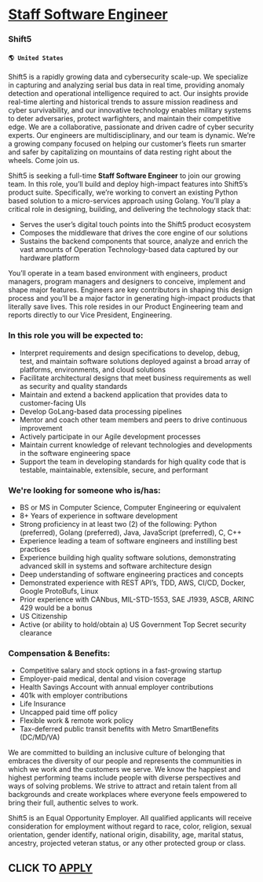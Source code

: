 # [Staff Software Engineer](https://www.remotewlb.com/apply/staff-software-engineer-62426)  
### Shift5  
#### `🌎 United States`  

Shift5 is a rapidly growing data and cybersecurity scale-up. We specialize in capturing and analyzing serial bus data in real time, providing anomaly detection and operational intelligence required to act. Our insights provide real-time alerting and historical trends to assure mission readiness and cyber survivability, and our innovative technology enables military systems to deter adversaries, protect warfighters, and maintain their competitive edge. We are a collaborative, passionate and driven cadre of cyber security experts. Our engineers are multidisciplinary, and our team is dynamic. We’re a growing company focused on helping our customer’s fleets run smarter and safer by capitalizing on mountains of data resting right about the wheels. Come join us.

Shift5 is seeking a full-time **Staff Software Engineer** to join our growing team. In this role, you’ll build and deploy high-impact features into Shift5’s product suite. Specifically, we’re working to convert an existing Python based solution to a micro-services approach using Golang. You’ll play a critical role in designing, building, and delivering the technology stack that:

  * Serves the user’s digital touch points into the Shift5 product ecosystem 
  * Composes the middleware that drives the core engine of our solutions 
  * Sustains the backend components that source, analyze and enrich the vast amounts of Operation Technology-based data captured by our hardware platform 

You’ll operate in a team based environment with engineers, product managers, program managers and designers to conceive, implement and shape major features. Engineers are key contributors in shaping this design process and you’ll be a major factor in generating high-impact products that literally save lives. This role resides in our Product Engineering team and reports directly to our Vice President, Engineering.

### In this role you will be expected to:

  * Interpret requirements and design specifications to develop, debug, test, and maintain software solutions deployed against a broad array of platforms, environments, and cloud solutions 
  * Facilitate architectural designs that meet business requirements as well as security and quality standards 
  * Maintain and extend a backend application that provides data to customer-facing UIs
  * Develop GoLang-based data processing pipelines
  * Mentor and coach other team members and peers to drive continuous improvement
  * Actively participate in our Agile development processes
  * Maintain current knowledge of relevant technologies and developments in the software engineering space
  * Support the team in developing standards for high quality code that is testable, maintainable, extensible, secure, and performant 

### We're looking for someone who is/has:

  * BS or MS in Computer Science, Computer Engineering or equivalent 
  * 8+ Years of experience in software development 
  * Strong proficiency in at least two (2) of the following: Python (preferred), Golang (preferred), Java, JavaScript (preferred), C, C++ 
  * Experience leading a team of software engineers and instilling best practices
  * Experience building high quality software solutions, demonstrating advanced skill in systems and software architecture design
  * Deep understanding of software engineering practices and concepts
  * Demonstrated experience with REST API’s, TDD, AWS, CI/CD, Docker, Google ProtoBufs, Linux
  * Prior experience with CANbus, MIL-STD-1553, SAE J1939, ASCB, ARINC 429 would be a bonus
  * US Citizenship 
  * Active (or ability to hold/obtain a) US Government Top Secret security clearance 

### Compensation & Benefits:

  * Competitive salary and stock options in a fast-growing startup
  * Employer-paid medical, dental and vision coverage
  * Health Savings Account with annual employer contributions
  * 401k with employer contributions
  * Life Insurance
  * Uncapped paid time off policy
  * Flexible work & remote work policy
  * Tax-deferred public transit benefits with Metro SmartBenefits (DC/MD/VA)

We are committed to building an inclusive culture of belonging that embraces the diversity of our people and represents the communities in which we work and the customers we serve. We know the happiest and highest performing teams include people with diverse perspectives and ways of solving problems. We strive to attract and retain talent from all backgrounds and create workplaces where everyone feels empowered to bring their full, authentic selves to work.

Shift5 is an Equal Opportunity Employer. All qualified applicants will receive consideration for employment without regard to race, color, religion, sexual orientation, gender identify, national origin, disability, age, marital status, ancestry, projected veteran status, or any other protected group or class.

  
## CLICK TO [APPLY](https://www.remotewlb.com/apply/staff-software-engineer-62426)

